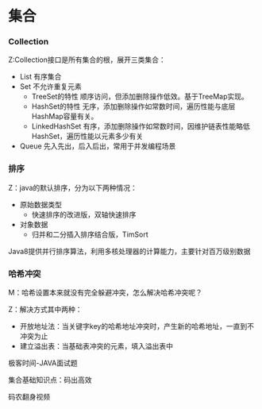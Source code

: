 # 集合

### Collection

Z:Collection接口是所有集合的根，展开三类集合：

- List 有序集合
- Set 不允许重复元素
  - TreeSet的特性 顺序访问，但添加删除操作低效。基于TreeMap实现。
  - HashSet的特性 无序，添加删除操作如常数时间，遍历性能与底层HashMap容量有关。
  - LinkedHashSet 有序，添加删除操作如常数时间，因维护链表性能略低HashSet，遍历性能以元素多少有关
- Queue 先入先出，后入后出，常用于并发编程场景

### 排序

Z：java的默认排序，分为以下两种情况：

- 原始数据类型
  - 快速排序的改进版，双轴快速排序
- 对象数据
  - 归并和二分插入排序结合版，TimSort

Java8提供并行排序算法，利用多核处理器的计算能力，主要针对百万级别数据

### 哈希冲突

M：哈希设置本来就没有完全躲避冲突，怎么解决哈希冲突呢？

Z：解决方式其中两种：

- 开放地址法：当关键字key的哈希地址冲突时，产生新的哈希地址，一直到不冲突为止
- 建立溢出表：当基础表冲突的元素，填入溢出表中





极客时间-JAVA面试题

集合基础知识点：码出高效

码农翻身视频

















